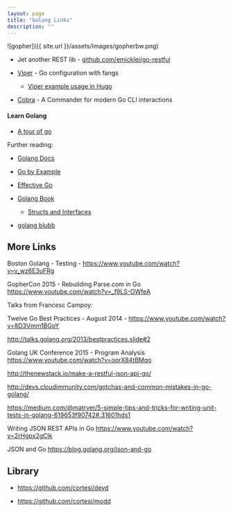 ```yaml
---
layout: page
title: "Golang Links"
description: ""
---
```





![gopher]({{ site.url }}/assets/images/gopherbw.png)



* Jet another REST lib - [github.com/emicklei/go-restful](https://github.com/emicklei/go-restful)

* [Viper](https://github.com/spf13/viper) - Go configuration with fangs
  * [Viper example usage in Hugo](https://github.com/spf13/hugo/blob/master/commands/hugo.go)

* [Cobra](https://github.com/spf13/cobra) - A Commander for modern Go CLI interactions



#### Learn Golang

* [A tour of go](https://tour.golang.org/welcome/)

Further reading: 

* [Golang Docs](https://golang.org/doc/)

* [Go by Example](https://gobyexample.com/)

* [Effective Go](https://golang.org/doc/effective_go.html)

* [Golang Book](https://www.golang-book.com/)
  * [Structs and Interfaces](https://www.golang-book.com/books/intro/9)


* [golang blubb](http://blog.denevell.org/category_golang.html)




## More Links


Boston Golang - Testing - https://www.youtube.com/watch?v=v_wz6E3uFRg


GopherCon 2015 - Rebuilding Parse.com in Go https://www.youtube.com/watch?v=_f9LS-OWfeA 





Talks from Francesc Campoy:

Twelve Go Best Practices - August 2014 - https://www.youtube.com/watch?v=8D3Vmm1BGoY

http://talks.golang.org/2013/bestpractices.slide#2



Golang UK Conference 2015 - Program Analysis https://www.youtube.com/watch?v=oorX84tBMqo





http://thenewstack.io/make-a-restful-json-api-go/

http://devs.cloudimmunity.com/gotchas-and-common-mistakes-in-go-golang/

https://medium.com/@matryer/5-simple-tips-and-tricks-for-writing-unit-tests-in-golang-619653f90742#.31601hds1


Writing JSON REST APIs in Go https://www.youtube.com/watch?v=2rHgpx2gClk



JSON and Go https://blog.golang.org/json-and-go




## Library

* <https://github.com/cortesi/devd>

* <https://github.com/cortesi/modd>
